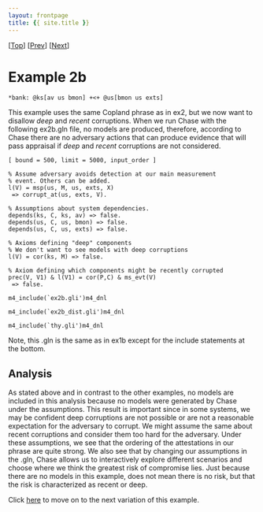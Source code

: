 ```yaml
---
layout: frontpage
title: {{ site.title }}
---
```


\[[Top](../README)\] \[[Prev](../ex2/ex2)\] \[[Next](../ex2c/ex2c)\] 

# Example 2b

```
*bank: @ks[av us bmon] +<+ @us[bmon us exts]
```
This example uses the same Copland phrase as in ex2, but we now want to 
disallow *deep* and *recent* corruptions. When we run Chase with the following ex2b.gln file, no models 
are produced, therefore, according to Chase there are no adversary 
actions that can produce evidence that will pass appraisal if 
*deep* and *recent* corruptions are not considered.  
  
```
[ bound = 500, limit = 5000, input_order ]

% Assume adversary avoids detection at our main measurement
% event. Others can be added.
l(V) = msp(us, M, us, exts, X)
 => corrupt_at(us, exts, V).

% Assumptions about system dependencies.
depends(ks, C, ks, av) => false. 
depends(us, C, us, bmon) => false.
depends(us, C, us, exts) => false.

% Axioms defining "deep" components
% We don't want to see models with deep corruptions
l(V) = cor(ks, M) => false.

% Axiom defining which components might be recently corrupted
prec(V, V1) & l(V1) = cor(P,C) & ms_evt(V)
 => false. 

m4_include(`ex2b.gli')m4_dnl

m4_include(`ex2b_dist.gli')m4_dnl

m4_include(`thy.gli')m4_dnl
```  
Note, this .gln is the same as in ex1b except for the include statements at the bottom.
 
## Analysis  
As stated above and in contrast to the other examples, no models are included in 
this analysis because no models were generated by Chase under the assumptions. 
This result is important since in some systems, we may be confident 
deep corruptions are not possible or are not a reasonable expectation for 
the adversary to corrupt. We might assume the same about recent corruptions 
and consider them too hard for the adversary. Under these assumptions, we see 
that the ordering of the attestations in our phrase are quite strong. We also see that 
by changing our assumptions in the .gln, Chase allows us to interactively explore 
different scenarios and choose where we think the greatest risk of compromise lies. Just 
because there are no models in this example, does not mean there is no risk, but that the risk is 
characterized as recent or deep.

Click [here](../ex2c/ex2c) to move on to the next variation of this example.
